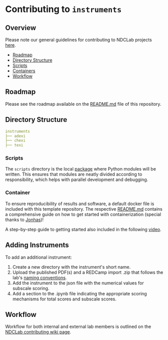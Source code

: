 # Contributing to `instruments`

## Overview
Please note our general guidelines for contributing to NDCLab projects [here](https://ndclab.github.io/wiki/docs/contributing.html).

* [Roadmap](#Roadmap)  
* [Directory Structure](#Directory-Structure)  
* [Scripts](#Scripts)
* [Containers](#Containers)  
* [Workflow](#Workflow)  

## Roadmap
Please see the roadmap available on the [README.md](https://github.com/NDCLab/template-tool/blob/main/README.md) file of this repository.

## Directory Structure

```yml
instruments
├── adexi
├── chexi
├── texi
```

### Scripts
The `scripts` directory is the local [package](https://docs.python.org/3/tutorial/modules.html#packages) where Python modules will be written. This ensures that modules are neatly divided according to responsibility, which helps with parallel development and debugging. 

### Container
To ensure reproducibility of results and software, a default docker file is included with this template repository. The respective [README.md](https://github.com/NDCLab/template-tool/tree/main/container) contains a comprehensive guide on how to get started with containerization (special thanks to [Jonhas](https://github.com/Jonhas))!

A step-by-step guide to getting started also included in the following [video](https://www.youtube.com/watch?v=oO8n3y23b6M). 

## Adding Instruments
To add an additional instrument:
1. Create a new directory with the instrument's short name.
2. Upload the published PDF(s) and a REDCamp import .zip that follows the lab's [naming conventions](https://ndclab.github.io/wiki/docs/etiquette/naming-conventions.html#redcap).
3. Add the instrument to the json file with the numerical values for subscale scoring.
4. Add a section to the .ipynb file indicating the appropriate scoring mechanisms for total scores and subscale scores.

## Workflow
Workflow for both internal and external lab members is outlined on the [NDCLab contributing wiki page](https://ndclab.github.io/wiki/docs/contributing.html). 
